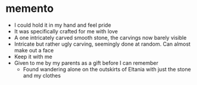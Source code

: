 # memento

- I could hold it in my hand and feel pride
- It was specifically crafted for me with love
- A one intricately carved smooth stone, the carvings now barely visible
- Intricate but rather ugly carving, seemingly done at random. Can almost make out a face
- Keep it with me
- Given to me by my parents as a gift before I can remember
	- Found wandering alone on the outskirts of Eltania with just the stone and my clothes
